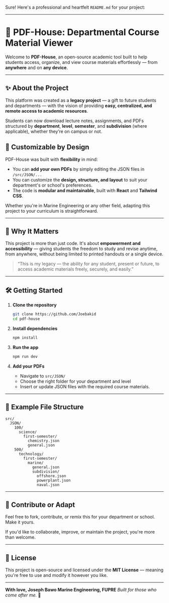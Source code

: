 Sure! Here's a professional and heartfelt `README.md` for your project:

---

# 📘 PDF-House: Departmental Course Material Viewer

Welcome to **PDF-House**, an open-source academic tool built to help students access, organize, and view course materials effortlessly — from **anywhere** and on **any device**.

---

## ✨ About the Project

This platform was created as a **legacy project** — a gift to future students and departments — with the vision of providing **easy, centralized, and remote access to academic resources**.

Students can now download lecture notes, assignments, and PDFs structured by **department**, **level**, **semester**, and **subdivision** (where applicable), whether they’re on campus or not.

## 🔧 Customizable by Design

PDF-House was built with **flexibility** in mind:

- You can **add your own PDFs** by simply editing the JSON files in `/src/JSON/...`
- You can customize the **design, structure, and layout** to suit your department's or school's preferences.
- The code is **modular and maintainable**, built with **React** and **Tailwind CSS**.

Whether you're in Marine Engineering or any other field, adapting this project to your curriculum is straightforward.

---

## 🧠 Why It Matters

This project is more than just code. It's about **empowerment and accessibility** — giving students the freedom to study and revise anytime, from anywhere, without being limited to printed handouts or a single device.

> “This is my legacy — the ability for any student, present or future, to access academic materials freely, securely, and easily.”

---

## 🛠 Getting Started

1. **Clone the repository**

   ```bash
   git clone https://github.com/Joebakid
   cd pdf-house
   ```

2. **Install dependencies**

   ```bash
   npm install
   ```

3. **Run the app**

   ```bash
   npm run dev
   ```

4. **Add your PDFs**

   - Navigate to `src/JSON/`
   - Choose the right folder for your department and level
   - Insert or update JSON files with the required course materials.

---

## 📁 Example File Structure

```
src/
  JSON/
    100/
      science/
        first-semester/
          chemistry.json
          general.json
    500/
      technology/
        first-semester/
          marine/
            general.json
            subdivision/
              offshore.json
              powerplant.json
              naval.json
```

---

## 🤝 Contribute or Adapt

Feel free to fork, contribute, or remix this for your department or school. Make it yours.

If you'd like to collaborate, improve, or maintain the project, you're more than welcome.

---

## 📩 License

This project is open-source and licensed under the **MIT License** — meaning you're free to use and modify it however you like.

---

**With love,
Joseph Bawo
Marine Engineering, FUPRE**
_Built for those who come after me._ 🚀
